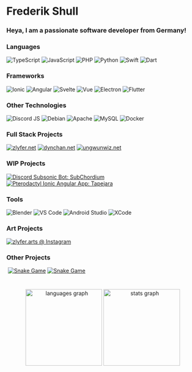 # Frederik Shull

### Heya, I am a passionate software developer from Germany! 

### Languages

![TypeScript](https://img.shields.io/badge/TypeScript-3178C6?logo=typescript&logoColor=white&style=for-the-badge)
![JavaScript](https://img.shields.io/badge/JavaScript-F7DF1E?logo=javascript&logoColor=black&style=for-the-badge)
![PHP](https://img.shields.io/badge/PHP-777BB4?logo=php&logoColor=white&style=for-the-badge)
![Python](https://img.shields.io/badge/Python-3776AB?logo=python&logoColor=white&style=for-the-badge)
![Swift](https://img.shields.io/badge/Swift-F05138?logo=swift&logoColor=white&style=for-the-badge)
![Dart](https://img.shields.io/badge/Dart-04599c?logo=dart&logoColor=white&style=for-the-badge)

### Frameworks

![Ionic](https://img.shields.io/badge/Ionic-3880FF?logo=ionic&logoColor=white&style=for-the-badge)
![Angular](https://img.shields.io/badge/Angular-DD0031?logo=angular&logoColor=white&style=for-the-badge)
![Svelte](https://img.shields.io/badge/Svelte-FF3E00?logo=svelte&logoColor=white&style=for-the-badge)
![Vue](https://img.shields.io/badge/Vue-4FC08D?logo=vuedotjs&logoColor=white&style=for-the-badge)
![Electron](https://img.shields.io/badge/Electron-47848F?logo=electron&logoColor=white&style=for-the-badge)
![Flutter](https://img.shields.io/badge/Flutter-2fb8f6?logo=flutter&logoColor=white&style=for-the-badge)

### Other Technologies

![Discord JS](https://img.shields.io/badge/DiscordJS-555555?logo=discord&logoColor=white&style=for-the-badge)
![Debian](https://img.shields.io/badge/Debian-A81D33?logo=debian&logoColor=white&style=for-the-badge)
![Apache](https://img.shields.io/badge/Apache-D22128?logo=apache&logoColor=white&style=for-the-badge)
![MySQL](https://img.shields.io/badge/MySQL-4479A1?logo=mysql&logoColor=white&style=for-the-badge)
![Docker](https://img.shields.io/badge/Docker-2496ED?logo=docker&logoColor=white&style=for-the-badge)

### Full Stack Projects

[![zlyfer.net](https://img.shields.io/static/v1?message=zlyfer.net&label=Portfolio&color=346f9f&logoColor=white&labelColor=555&style=for-the-badge)](https://github.com/zlyfer/zlyfer-svebsite)
[![dynchan.net](https://img.shields.io/static/v1?message=DynChan.net&label=Discord%20Bot&color=4caf50&logoColor=white&labelColor=555&style=for-the-badge)](https://github.com/dynchan)
[![ungwunwiz.net](https://img.shields.io/static/v1?message=UnGunWiz.net&label=PUBG%20Gun%20Stats&color=ac56fe&logoColor=white&labelColor=555&style=for-the-badge)](https://github.com/ungunwiz)

### WIP Projects

[![Discord Subsonic Bot: SubChordium](https://img.shields.io/static/v1?message=SubChordium&label=Discord%20Subsonic%20Bot&color=ffc419&logoColor=white&labelColor=555&style=for-the-badge)](https://github.com/zlyfer/subchordium)
[![Pterodactyl Ionic Angular App: Tapejara](https://img.shields.io/static/v1?message=Tapejara&label=Pterodactyl%20Ionic%20Angular&color=c72f1e&logoColor=white&labelColor=555&style=for-the-badge)](https://github.com/zlyfer/net.zlyfer.tapejara)

### Tools

![Blender](https://img.shields.io/badge/Blender-F5792A?logo=blender&logoColor=white&style=for-the-badge)
![VS Code](https://img.shields.io/badge/Visual%20Studio%20Code-007ACC?logo=visualstudiocode&logoColor=white&style=for-the-badge)
![Android Studio](https://img.shields.io/badge/Android%20Studio-3DDC84?logo=androidstudio&logoColor=white&style=for-the-badge)
![XCode](https://img.shields.io/badge/Xcode-147EFB?logo=xcode&logoColor=white&style=for-the-badge)

### Art Projects

[![zlyfer.arts @ Instagram](https://img.shields.io/static/v1?message=Instagram&logo=instagram&label=zlyfer.arts&color=E4405F&logoColor=white&labelColor=555&style=for-the-badge)](https://www.instagram.com/zlyfer.arts/)

### Other Projects

![]()
[![Snake Game](https://img.shields.io/static/v1?message=Snake&label=Game&color=EF5350&logoColor=white&labelColor=555&style=for-the-badge)](https://github.com/zlyfer/snake2)
[![Snake Game](https://img.shields.io/static/v1?message=Asteroids&label=Game&color=7E57C2&logoColor=white&labelColor=555&style=for-the-badge)](https://github.com/zlyfer/asteroids)

#

<!-- ![Most Used Languages](https://github-readme-stats.vercel.app/api/top-langs?username=zlyfer&locale=en&hide_title=false&layout=compact&card_width=320&langs_count=8&theme=dracula&hide_border=false)
![GitHub Stats](https://github-readme-stats.vercel.app/api?username=zlyfer&hide_title=false&hide_rank=true&show_icons=true&include_all_commits=true&count_private=true&disable_animations=false&theme=dracula&locale=en&hide_border=false)
![Stats](https://streak-stats.demolab.com?user=zlyfer&locale=en&mode=daily&theme=dracula&hide_border=false&border_radius=5) -->

<div align="center">
  <img src="https://github-readme-stats.vercel.app/api/top-langs?username=zlyfer&locale=en&hide_title=false&layout=compact&card_width=320&langs_count=8&theme=dracula&hide_border=false" height="200" alt="languages graph"  />
  <img src="https://github-readme-stats.vercel.app/api?username=zlyfer&hide_title=false&hide_rank=true&show_icons=true&include_all_commits=true&count_private=true&disable_animations=false&theme=dracula&locale=en&hide_border=false" height="200" alt="stats graph"  />
    <!-- <img src="https://streak-stats.demolab.com?user=zlyfer&locale=en&mode=daily&theme=dracula&hide_border=false&border_radius=5" height="200" alt="streak graph"  /> -->
</div>
